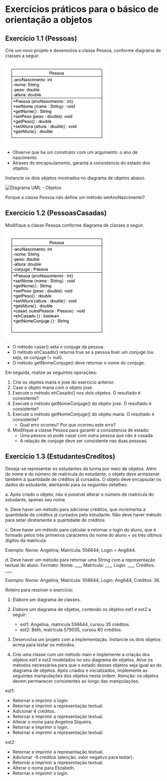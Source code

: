 # Exercícios práticos para o básico de orientação a objetos 
## Exercício 1.1 (Pessoas)
Crie um novo projeto e desenvolva a classe Pessoa, conforme diagrama de classes a seguir.

![Diagrama UML - Classe Pessoa](assets/pessoa_diagrama_classe.png)

* Observe que ha um construtor com um argumento: o ano de nascimento.
* Atraves do encapsulamento, garanta a consistencia do estado dos objetos.

Instancie os dois objetos mostrados no diagrama de objetos abaixo.

![Diagrama UML - Objetos](assets/pessoa_diagrama_objetos.png)

Porque a classe Pessoa não define um método setAnoNascimento?

## Exercício 1.2 (PessoasCasadas) 
Modifique a classe Pessoa conforme diagrama de classes a seguir.

![Diagrama UML - Objetos](assets/pessoa_casada_diagrama_classe.png)


* O método casar() seta o conjuge da pessoa.
* O método ehCasado() returna true se a pessoa tiver um conjuge (ou seja, se
 conjuge != null).
* O método getNomeConjuge() deve retornar o nome do conjuge.

Em seguida, realize as seguintes operações:
1. Crie os objetos maria e jose do exercício anterior.
2. Case o objeto maria com o objeto jose.
3. Execute o método ehCasado() nos dois objetos. O resultado é consistente?
4. Execute o método getNomeConjuge() do objeto jose. O resultado é consistente?
5. Execute o método getNomeConjuge() do objeto maria. O resultado é consistente?
   * Qual erro ocorreu? Por que ocorreu este erro?
6. Modifique a classe Pessoa para garantir a consistencia de estado:
   * Uma pessoa só pode casar com outra pessoa que não é casada.
   * A relação de conjuge deve ser consistente nas duas pessoas.


## Exercício 1.3 (EstudantesCreditos) 
Deseja-se representar os estudantes da turma por meio de objetos. Além do nome e do número de matrícula do estudante, o objeto deve armazenar também a quantidade de créditos já cursados. O objeto deve encapsular os dados do estudante, atentando para os seguintes detalhes:

a. Após criado o objeto, não é possível alterar o número de matrícula do estudante, apenas seu nome.

b. Deve haver um método para adicionar créditos, que incrementa a quantidade de créditos já cursados pelo estudante. Não deve haver método para setar diretamente a quantidade de créditos.

c. Deve haver um método para calcular e retornar o login do aluno, que é formado pelos três primeiros caracteres do nome do aluno + os três últimos dígitos da matrícula.

Exemplo: Nome: Angelina; Matrícula: 556644; Login = Ang644.

d. Deve haver um método para retornar uma String com a representação textual do aluno. Formato: Nome: ___, Matrícula: ___, Login: ___, Créditos: ___.

Exemplo: Nome: Angelina, Matrícula: 556644, Login: Ang644, Créditos: 36.
 

Roteiro para resolver o exercício:

1. Elabore um diagrama de classes.

2. Elabore um diagrama de objetos, contendo os objetos est1 e est2 a seguir:
   * est1: Angelina, matrícula 556644, cursou 35 créditos.
   * est2: Beth, matrícula 579035, cursou 80 créditos.

3. Desenvolva um projeto com a implementação. Instancie os dois objetos acima para testar os métodos.

4. Crie uma classe com um método main e implemente a criação dos objetos est1 e est2 modelados no seu diagrama de objetos. Ative os métodos necessários para que o estado desses objetos seja igual ao do diagrama de objetos. Após criados e inicializados, implemente as seguintes manipulações dos objetos nesta ordem.
Atenção: os objetos devem permanecer consistentes ao longo das manipulações.

est1:
  * Retornar e imprimir o login.
  * Retornar e imprimir a representação textual.
  * Adicionar 4 créditos.
  * Retornar e imprimir a representação textual.
  * Alterar o nome para Angelina Siqueira.
  * Retornar e imprimir o login.
  *  Retornar e imprimir a representação textual.

est2:
  * Retornar e imprimir a representação textual.
  * Adicionar -8 créditos (atenção: valor negativo para testar).
  * Retornar e imprimir a representação textual.
  * Alterar o nome para Elizabeth.
  * Retornar e imprimir o login.

